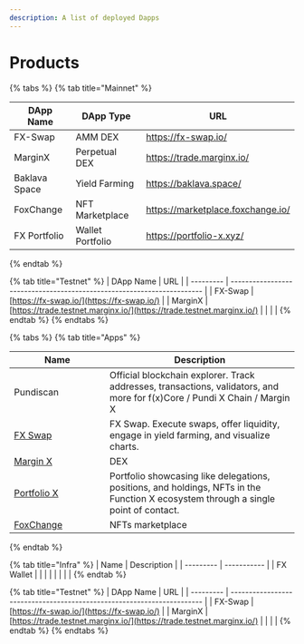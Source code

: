 ```yaml
---
description: A list of deployed Dapps
---
```


# Products

{% tabs %}
{% tab title="Mainnet" %}
<table><thead><tr><th width="170.66666666666666">DApp Name</th><th width="265">DApp Type</th><th>URL</th></tr></thead><tbody><tr><td>FX-Swap</td><td>AMM DEX</td><td><a href="https://fx-swap.io/">https://fx-swap.io/</a></td></tr><tr><td>MarginX</td><td>Perpetual DEX</td><td><a href="https://trade.marginx.io/">https://trade.marginx.io/</a></td></tr><tr><td>Baklava Space</td><td>Yield Farming</td><td><a href="https://baklava.space/">https://baklava.space/</a></td></tr><tr><td>FoxChange</td><td>NFT Marketplace</td><td><a href="https://marketplace.foxchange.io/">https://marketplace.foxchange.io/</a></td></tr><tr><td>FX Portfolio</td><td>Wallet Portfolio</td><td><a href="https://portfolio-x.xyz/">https://portfolio-x.xyz/</a></td></tr></tbody></table>
{% endtab %}

{% tab title="Testnet" %}
| DApp Name | URL                                                                    |
| --------- | ---------------------------------------------------------------------- |
| FX-Swap   | [https://fx-swap.io/](https://fx-swap.io/)                             |
| MarginX   | [https://trade.testnet.marginx.io/](https://trade.testnet.marginx.io/) |
|           |                                                                        |
{% endtab %}
{% endtabs %}

{% tabs %}
{% tab title="Apps" %}
<table><thead><tr><th width="153">Name</th><th>Description</th></tr></thead><tbody><tr><td>Pundiscan</td><td>Official blockchain explorer. Track addresses, transactions, validators, and more for f(x)Core / Pundi X Chain / Margin X</td></tr><tr><td><a href="../dapps-and-infrastructure/fx-swap.md">FX Swap</a></td><td>FX Swap. Execute swaps, offer liquidity, engage in yield farming, and visualize charts.</td></tr><tr><td><a href="https://trade.marginx.io/">Margin X</a></td><td>DEX</td></tr><tr><td><a href="https://portfolio-x.xyz/">Portfolio X</a></td><td>Portfolio showcasing like delegations, positions, and holdings, NFTs in the Function X ecosystem through a single point of contact.</td></tr><tr><td><a href="https://marketplace.foxchange.io/">FoxChange</a></td><td>NFTs marketplace</td></tr></tbody></table>
{% endtab %}

{% tab title="Infra" %}
| Name      | Description |
| --------- | ----------- |
| FX Wallet |             |
|           |             |
|           |             |
{% endtab %}

{% tab title="Testnet" %}
| DApp Name | URL                                                                    |
| --------- | ---------------------------------------------------------------------- |
| FX-Swap   | [https://fx-swap.io/](https://fx-swap.io/)                             |
| MarginX   | [https://trade.testnet.marginx.io/](https://trade.testnet.marginx.io/) |
|           |                                                                        |
{% endtab %}
{% endtabs %}
